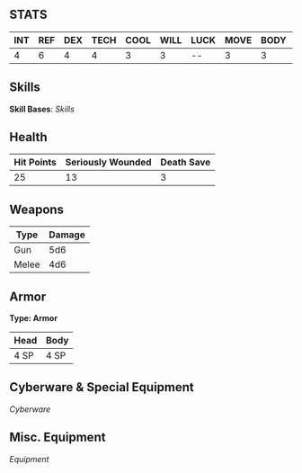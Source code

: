 ## STATS

| INT | REF | DEX | TECH | COOL | WILL | LUCK | MOVE | BODY | EMP |
| --- | --- | --- | ---- | ---- | ---- | ---- | ---- | ---- | --- |
| 4   | 6   | 4   | 4    | 3    | 3    | --   | 3    | 3    | 3   |
## Skills
**Skill Bases**:
*Skills*
## Health

| Hit Points | Seriously Wounded | Death Save |
| ---------- | ----------------- | ---------- |
| 25         | 13                | 3          |
## Weapons

| Type  | Damage |
| ----- | ------ |
| Gun   | 5d6    |
| Melee | 4d6    |
## Armor
**Type: Armor**

| Head | Body |
| ---- | ---- |
| 4 SP | 4 SP |
## Cyberware & Special Equipment
*Cyberware*

## Misc. Equipment
*Equipment*